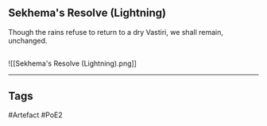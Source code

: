 ## Sekhema's Resolve (Lightning)
Though the rains refuse to return to a dry
Vastiri, we shall remain, unchanged.
##
![[Sekhema's Resolve (Lightning).png]]

---
## Tags
#Artefact
#PoE2